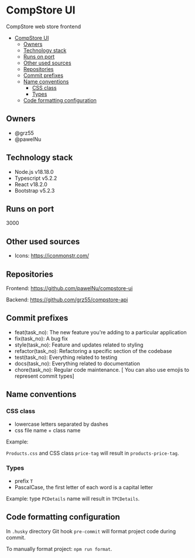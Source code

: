 # CompStore UI

CompStore web store frontend

- [CompStore UI](#compstore-ui)
  - [Owners](#owners)
  - [Technology stack](#technology-stack)
  - [Runs on port](#runs-on-port)
  - [Other used sources](#other-used-sources)
  - [Repositories](#repositories)
  - [Commit prefixes](#commit-prefixes)
  - [Name conventions](#name-conventions)
    - [CSS class](#css-class)
    - [Types](#types)
  - [Code formatting configuration](#code-formatting-configuration)

## Owners

- @grz55
- @pawelNu

## Technology stack

- Node.js v18.18.0
- Typescript v5.2.2
- React v18.2.0
- Bootstrap v5.2.3

## Runs on port

3000

## Other used sources

- Icons: https://iconmonstr.com/

## Repositories

Frontend: https://github.com/pawelNu/compstore-ui

Backend: https://github.com/grz55/compstore-api

## Commit prefixes

- feat(task_no): The new feature you're adding to a particular application
- fix(task_no): A bug fix
- style(task_no): Feature and updates related to styling
- refactor(task_no): Refactoring a specific section of the codebase
- test(task_no): Everything related to testing
- docs(task_no): Everything related to documentation
- chore(task_no): Regular code maintenance. [ You can also use emojis to represent commit types]

## Name conventions

### CSS class

- lowercase letters separated by dashes
- css file name + class name

Example:

`Products.css` and CSS class `price-tag` will result in `products-price-tag`.

### Types

- prefix `T`
- PascalCase, the first letter of each word is a capital letter

Example: type `PCDetails` name will result in `TPCDetails`.

## Code formatting configuration

In `.husky` directory Git hook `pre-commit` will format project code during commit.

To manually format project: `npm run format`.
